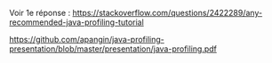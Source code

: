 Voir 1e réponse : https://stackoverflow.com/questions/2422289/any-recommended-java-profiling-tutorial

https://github.com/apangin/java-profiling-presentation/blob/master/presentation/java-profiling.pdf